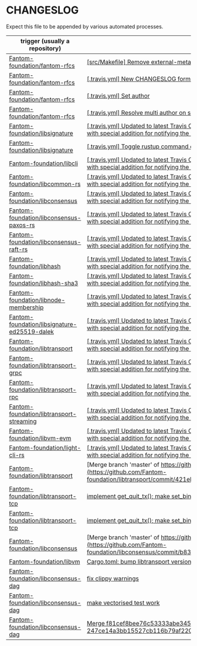 CHANGESLOG
==========
Expect this file to be appended by various automated processes.

  | trigger (usually a repository) | commit |
  | ------------------------------ | ------ |
  | [Fantom-foundation/fantom-rfcs](https://github.com/Fantom-foundation/fantom-rfcs)  | [[src/Makefile] Remove external-metadata](https://github.com/Fantom-foundation/fantom-rfcs/commit/2f5369cf8f75b2b71a9e7a391cf1453c6aef807b)  |
  | [Fantom-foundation/fantom-rfcs](https://github.com/Fantom-foundation/fantom-rfcs) | [[.travis.yml] New CHANGESLOG format](https://github.com/Fantom-foundation/fantom-rfcs/commit/c9252fa565aa4969678500540abed7a54b53c725) |
  | [Fantom-foundation/fantom-rfcs](https://github.com/Fantom-foundation/fantom-rfcs) | [[.travis.yml] Set author](https://github.com/Fantom-foundation/fantom-rfcs/commit/ad850b40a8ce4db0fbafd79512113c08ca9b9180) |
  | [Fantom-foundation/fantom-rfcs](https://github.com/Fantom-foundation/fantom-rfcs) | [[.travis.yml] Resolve multi author on single commit](https://github.com/Fantom-foundation/fantom-rfcs/commit/601d72c26e009c6010c11756ca769e1c01b3cfd7) |
  | [Fantom-foundation/libsignature](https://github.com/Fantom-foundation/libsignature) | [[.travis.yml] Updated to latest Travis CI configuration format we specialised for Rust, with special addition for notifying the website of change](https://github.com/Fantom-foundation/libsignature/commit/d2a10c835f1c6ca10e6c036573953c5fb23e4e38) |
  | [Fantom-foundation/libsignature](https://github.com/Fantom-foundation/libsignature) | [[.travis.yml] Toggle rustup command check](https://github.com/Fantom-foundation/libsignature/commit/02f90b2a2d3870a8d6954db4976f2d0c7003edf4) |
  | [Fantom-foundation/libcli](https://github.com/Fantom-foundation/libcli) | [[.travis.yml] Updated to latest Travis CI configuration format we specialised for Rust, with special addition for notifying the website of change](https://github.com/Fantom-foundation/libcli/commit/53ac87615b6de8ce28e8698f8cd423196847a61d) |
  | [Fantom-foundation/libcommon-rs](https://github.com/Fantom-foundation/libcommon-rs) | [[.travis.yml] Updated to latest Travis CI configuration format we specialised for Rust, with special addition for notifying the website of change](https://github.com/Fantom-foundation/libcommon-rs/commit/41ba45e5b7d23107e4fd5bd4460c9aff388b69a3) |
  | [Fantom-foundation/libconsensus](https://github.com/Fantom-foundation/libconsensus) | [[.travis.yml] Updated to latest Travis CI configuration format we specialised for Rust, with special addition for notifying the website of change](https://github.com/Fantom-foundation/libconsensus/commit/21772b3e4a584fa4b9e659eced0fa8ed2b9ffad7) |
  | [Fantom-foundation/libconsensus-paxos-rs](https://github.com/Fantom-foundation/libconsensus-paxos-rs) | [[.travis.yml] Updated to latest Travis CI configuration format we specialised for Rust, with special addition for notifying the website of change](https://github.com/Fantom-foundation/libconsensus-paxos-rs/commit/d320aac7433290eab76d1b49685fcbe731db82be) |
  | [Fantom-foundation/libconsensus-raft-rs](https://github.com/Fantom-foundation/libconsensus-raft-rs) | [[.travis.yml] Updated to latest Travis CI configuration format we specialised for Rust, with special addition for notifying the website of change](https://github.com/Fantom-foundation/libconsensus-raft-rs/commit/61f6b33ca8bfc0e8aa9bbf584016eaecf6fdd6ab) |
  | [Fantom-foundation/libhash](https://github.com/Fantom-foundation/libhash) | [[.travis.yml] Updated to latest Travis CI configuration format we specialised for Rust, with special addition for notifying the website of change](https://github.com/Fantom-foundation/libhash/commit/f98ab42cf10bff71dfb3ef7a70e5f99b85e62a2b) |
  | [Fantom-foundation/libhash-sha3](https://github.com/Fantom-foundation/libhash-sha3) | [[.travis.yml] Updated to latest Travis CI configuration format we specialised for Rust, with special addition for notifying the website of change](https://github.com/Fantom-foundation/libhash-sha3/commit/8fe424d5c8759589b29cc863851f1087599841c2) |
  | [Fantom-foundation/libnode-membership](https://github.com/Fantom-foundation/libnode-membership) | [[.travis.yml] Updated to latest Travis CI configuration format we specialised for Rust, with special addition for notifying the website of change](https://github.com/Fantom-foundation/libnode-membership/commit/3edf484a7aa9d269534dd6fe3e33126494791c73) |
  | [Fantom-foundation/libsignature-ed25519-dalek](https://github.com/Fantom-foundation/libsignature-ed25519-dalek) | [[.travis.yml] Updated to latest Travis CI configuration format we specialised for Rust, with special addition for notifying the website of change](https://github.com/Fantom-foundation/libsignature-ed25519-dalek/commit/210bae7b7c32c5816758efc382c4c24b3c39ba13) |
  | [Fantom-foundation/libtransport](https://github.com/Fantom-foundation/libtransport) | [[.travis.yml] Updated to latest Travis CI configuration format we specialised for Rust, with special addition for notifying the website of change](https://github.com/Fantom-foundation/libtransport/commit/ec1e779814604bd2b93c4367c2d7e0fc32c240dd) |
  | [Fantom-foundation/libtransport-grpc](https://github.com/Fantom-foundation/libtransport-grpc) | [[.travis.yml] Updated to latest Travis CI configuration format we specialised for Rust, with special addition for notifying the website of change](https://github.com/Fantom-foundation/libtransport-grpc/commit/1d9002e74d067c279fa2a33d5f1e475dbc8f6ca5) |
  | [Fantom-foundation/libtransport-rpc](https://github.com/Fantom-foundation/libtransport-rpc) | [[.travis.yml] Updated to latest Travis CI configuration format we specialised for Rust, with special addition for notifying the website of change](https://github.com/Fantom-foundation/libtransport-rpc/commit/19775a2ca0e8f838c7ab22500241ff2ef0a47bdc) |
  | [Fantom-foundation/libtransport-streaming](https://github.com/Fantom-foundation/libtransport-streaming) | [[.travis.yml] Updated to latest Travis CI configuration format we specialised for Rust, with special addition for notifying the website of change](https://github.com/Fantom-foundation/libtransport-streaming/commit/60d3bf21fa879770459d4ddb2d495e140079e597) |
  | [Fantom-foundation/libvm-evm](https://github.com/Fantom-foundation/libvm-evm) | [[.travis.yml] Updated to latest Travis CI configuration format we specialised for Rust, with special addition for notifying the website of change](https://github.com/Fantom-foundation/libvm-evm/commit/5c6df0deb042195fceeb8eff349b913c7115561e) |
  | [Fantom-foundation/light-cli-rs](https://github.com/Fantom-foundation/light-cli-rs) | [[.travis.yml] Updated to latest Travis CI configuration format we specialised for Rust, with special addition for notifying the website of change](https://github.com/Fantom-foundation/light-cli-rs/commit/a243a7d48232d08fba3be29d093d24c0c299ef56) |
  | [Fantom-foundation/libtransport](https://github.com/Fantom-foundation/libtransport) | [Merge branch 'master' of https://github.com/Fantom-foundation/libtransport](https://github.com/Fantom-foundation/libtransport/commit/421eb2423904668d605cef6ee1a85cbd217d5d8b) |
  | [Fantom-foundation/libtransport-tcp](https://github.com/Fantom-foundation/libtransport-tcp) | [implement get_quit_tx(); make set_bind_net_addr() public](https://github.com/Fantom-foundation/libtransport-tcp/commit/f9c5046b9dcbe8890b2f58b91189e95887a02d17) |
  | [Fantom-foundation/libtransport-tcp](https://github.com/Fantom-foundation/libtransport-tcp) | [implement get_quit_tx(); make set_bind_net_addr() public](https://github.com/Fantom-foundation/libtransport-tcp/commit/e4ed04698d26247873b98c1fd64cf923b701d08c) |
  | [Fantom-foundation/libconsensus](https://github.com/Fantom-foundation/libconsensus) | [Merge branch 'master' of https://github.com/Fantom-foundation/libconsensus](https://github.com/Fantom-foundation/libconsensus/commit/b8372e6022552e77f5bed4eab6532368ab670f96) |
  | [Fantom-foundation/libvm](https://github.com/Fantom-foundation/libvm) | [Cargo.toml: bump libtransport version](https://github.com/Fantom-foundation/libvm/commit/615778956f1c680098e0977a0b178a880180c140) |
  | [Fantom-foundation/libconsensus-dag](https://github.com/Fantom-foundation/libconsensus-dag) | [fix clippy warnings](https://github.com/Fantom-foundation/libconsensus-dag/commit/247ce14a3bb15527cb116b79af2205cae35f7bbf) |
  | [Fantom-foundation/libconsensus-dag](https://github.com/Fantom-foundation/libconsensus-dag) | [make vectorised test work](https://github.com/Fantom-foundation/libconsensus-dag/commit/f81cef8bee76c53333abe345defcfda0b498b176) |
  | [Fantom-foundation/libconsensus-dag](https://github.com/Fantom-foundation/libconsensus-dag) | [Merge f81cef8bee76c53333abe345defcfda0b498b176 into 247ce14a3bb15527cb116b79af2205cae35f7bbf](https://github.com/Fantom-foundation/libconsensus-dag/commit/562fbe02e5d54522c9300bf81d7c5dd5e5e2f817) |
